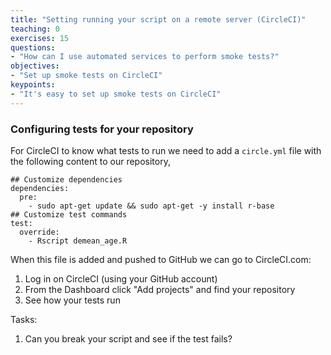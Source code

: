 ```yaml
---
title: "Setting running your script on a remote server (CircleCI)"
teaching: 0
exercises: 15
questions:
- "How can I use automated services to perform smoke tests?"
objectives:
- "Set up smoke tests on CircleCI"
keypoints:
- "It's easy to set up smoke tests on CircleCI"
---
```


### Configuring tests for your repository

For CircleCI to know what tests to run we need to add a `circle.yml` file with the following content to our repository,

```
## Customize dependencies
dependencies:
  pre:
    - sudo apt-get update && sudo apt-get -y install r-base
## Customize test commands
test:
  override:
    - Rscript demean_age.R
```

When this file is added and pushed to GitHub we can go to CircleCI.com:
1. Log in on CircleCI (using your GitHub account)
2. From the Dashboard click "Add projects" and find your repository
3. See how your tests run

Tasks:
1. Can you break your script and see if the test fails?
